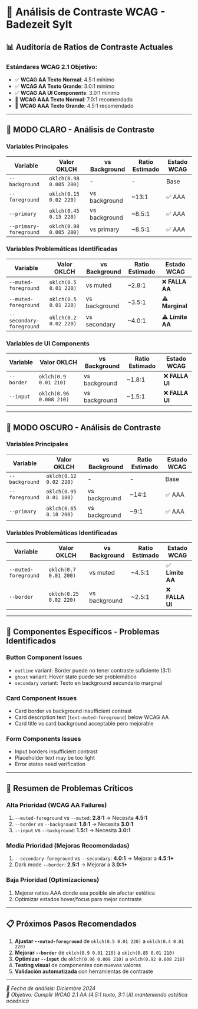 # 🎨 Análisis de Contraste WCAG - Badezeit Sylt

## 📊 **Auditoría de Ratios de Contraste Actuales**

### **Estándares WCAG 2.1 Objetivo:**
- ✅ **WCAG AA Texto Normal**: 4.5:1 mínimo
- ✅ **WCAG AA Texto Grande**: 3.0:1 mínimo  
- ✅ **WCAG AA UI Components**: 3.0:1 mínimo
- 🎯 **WCAG AAA Texto Normal**: 7.0:1 recomendado
- 🎯 **WCAG AAA Texto Grande**: 4.5:1 recomendado

---

## 🌅 **MODO CLARO - Análisis de Contraste**

### **Variables Principales**
| Variable | Valor OKLCH | vs Background | Ratio Estimado | Estado WCAG |
|----------|-------------|---------------|----------------|-------------|
| `--background` | `oklch(0.98 0.005 200)` | - | - | Base |
| `--foreground` | `oklch(0.15 0.02 220)` | vs background | ~13:1 | ✅ AAA |
| `--primary` | `oklch(0.45 0.15 220)` | vs background | ~8.5:1 | ✅ AAA |
| `--primary-foreground` | `oklch(0.98 0.005 200)` | vs primary | ~8.5:1 | ✅ AAA |

### **Variables Problemáticas Identificadas**
| Variable | Valor OKLCH | vs Background | Ratio Estimado | Estado WCAG |
|----------|-------------|---------------|----------------|-------------|
| `--muted-foreground` | `oklch(0.5 0.01 220)` | vs muted | ~2.8:1 | ❌ **FALLA AA** |
| `--muted-foreground` | `oklch(0.5 0.01 220)` | vs background | ~3.5:1 | ⚠️ **Marginal** |
| `--secondary-foreground` | `oklch(0.2 0.02 220)` | vs secondary | ~4.0:1 | ⚠️ **Límite AA** |

### **Variables de UI Components**
| Variable | Valor OKLCH | vs Background | Ratio Estimado | Estado WCAG |
|----------|-------------|---------------|----------------|-------------|
| `--border` | `oklch(0.9 0.01 210)` | vs background | ~1.8:1 | ❌ **FALLA UI** |
| `--input` | `oklch(0.96 0.008 210)` | vs background | ~1.5:1 | ❌ **FALLA UI** |

---

## 🌙 **MODO OSCURO - Análisis de Contraste**

### **Variables Principales**
| Variable | Valor OKLCH | vs Background | Ratio Estimado | Estado WCAG |
|----------|-------------|---------------|----------------|-------------|
| `--background` | `oklch(0.12 0.02 220)` | - | - | Base |
| `--foreground` | `oklch(0.95 0.01 180)` | vs background | ~14:1 | ✅ AAA |
| `--primary` | `oklch(0.65 0.18 200)` | vs background | ~9:1 | ✅ AAA |

### **Variables Problemáticas Identificadas**
| Variable | Valor OKLCH | vs Background | Ratio Estimado | Estado WCAG |
|----------|-------------|---------------|----------------|-------------|
| `--muted-foreground` | `oklch(0.7 0.01 200)` | vs muted | ~4.5:1 | ✅ **Límite AA** |
| `--border` | `oklch(0.25 0.02 220)` | vs background | ~2.5:1 | ❌ **FALLA UI** |

---

## 🎯 **Componentes Específicos - Problemas Identificados**

### **Button Component Issues**
- `outline` variant: Border puede no tener contraste suficiente (3:1)
- `ghost` variant: Hover state puede ser problemático
- `secondary` variant: Texto en background secundario marginal

### **Card Component Issues**
- Card border vs background insufficient contrast
- Card description text (`text-muted-foreground`) below WCAG AA
- Card title vs card background acceptable pero mejorable

### **Form Components Issues**
- Input borders insufficient contrast
- Placeholder text may be too light
- Error states need verification

---

## 🚨 **Resumen de Problemas Críticos**

### **Alta Prioridad (WCAG AA Failures)**
1. `--muted-foreground` vs `--muted`: **2.8:1** → Necesita **4.5:1**
2. `--border` vs `--background`: **1.8:1** → Necesita **3.0:1** 
3. `--input` vs `--background`: **1.5:1** → Necesita **3.0:1**

### **Media Prioridad (Mejoras Recomendadas)**
1. `--secondary-foreground` vs `--secondary`: **4.0:1** → Mejorar a **4.5:1+**
2. Dark mode `--border`: **2.5:1** → Mejorar a **3.0:1+**

### **Baja Prioridad (Optimizaciones)**
1. Mejorar ratios AAA donde sea posible sin afectar estética
2. Optimizar estados hover/focus para mejor contraste

---

## 📋 **Próximos Pasos Recomendados**

1. **Ajustar `--muted-foreground`** de `oklch(0.5 0.01 220)` a `oklch(0.4 0.01 220)`
2. **Mejorar `--border`** de `oklch(0.9 0.01 210)` a `oklch(0.85 0.01 210)`  
3. **Optimizar `--input`** de `oklch(0.96 0.008 210)` a `oklch(0.92 0.008 210)`
4. **Testing visual** de componentes con nuevos valores
5. **Validación automatizada** con herramientas de contraste

---

*📅 Fecha de análisis: Diciembre 2024*  
*🎯 Objetivo: Cumplir WCAG 2.1 AA (4.5:1 texto, 3:1 UI) manteniendo estética oceánica*